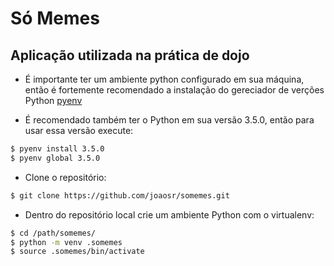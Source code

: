 # Só Memes

## Aplicação utilizada na prática de dojo

 - É importante ter um ambiente python configurado em sua máquina, então é fortemente recomendado a instalação do gereciador de verções Python <a href="https://github.com/yyuu/pyenv" target="blank">pyenv</a>
 
 - É recomendado também ter o Python em sua versão 3.5.0, então para usar essa versão execute:
 
```sh
$ pyenv install 3.5.0
$ pyenv global 3.5.0
```
 - Clone o repositório:

```sh
$ git clone https://github.com/joaosr/somemes.git
```

 - Dentro do repositório local crie um ambiente Python com o virtualenv:
 
```sh
$ cd /path/somemes/
$ python -m venv .somemes
$ source .somemes/bin/activate
```

